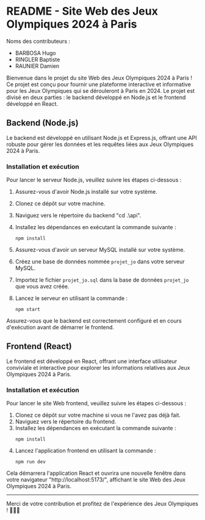 # README - Site Web des Jeux Olympiques 2024 à Paris
Noms des contributeurs :
- BARBOSA Hugo
- RINGLER Baptiste
- RAUNIER Damien

Bienvenue dans le projet du site Web des Jeux Olympiques 2024 à Paris ! Ce projet est conçu pour fournir une plateforme interactive et informative pour les Jeux Olympiques qui se dérouleront à Paris en 2024. Le projet est divisé en deux parties : le backend développé en Node.js et le frontend développé en React.

## Backend (Node.js)

Le backend est développé en utilisant Node.js et Express.js, offrant une API robuste pour gérer les données et les requêtes liées aux Jeux Olympiques 2024 à Paris.

### Installation et exécution

Pour lancer le serveur Node.js, veuillez suivre les étapes ci-dessous :

1. Assurez-vous d'avoir Node.js installé sur votre système.
2. Clonez ce dépôt sur votre machine.
3. Naviguez vers le répertoire du backend "cd .\api\".
4. Installez les dépendances en exécutant la commande suivante :
    ```
    npm install
    ```
5. Assurez-vous d'avoir un serveur MySQL installé sur votre système.
6. Créez une base de données nommée `projet_jo` dans votre serveur MySQL.
7. Importez le fichier `projet_jo.sql` dans la base de données `projet_jo` que vous avez créée.

8. Lancez le serveur en utilisant la commande :
    ```
    npm start
    ```

Assurez-vous que le backend est correctement configuré et en cours d'exécution avant de démarrer le frontend.

## Frontend (React)

Le frontend est développé en React, offrant une interface utilisateur conviviale et interactive pour explorer les informations relatives aux Jeux Olympiques 2024 à Paris.

### Installation et exécution

Pour lancer le site Web frontend, veuillez suivre les étapes ci-dessous :

1. Clonez ce dépôt sur votre machine si vous ne l'avez pas déjà fait.
2. Naviguez vers le répertoire du frontend.
3. Installez les dépendances en exécutant la commande suivante :
    ```
    npm install
    ```
4. Lancez l'application frontend en utilisant la commande :
    ```
    npm run dev
    ```

Cela démarrera l'application React et ouvrira une nouvelle fenêtre dans votre navigateur "http://localhost:5173/", affichant le site Web des Jeux Olympiques 2024 à Paris.

---

Merci de votre contribution et profitez de l'expérience des Jeux Olympiques ! 🏅🇫🇷
